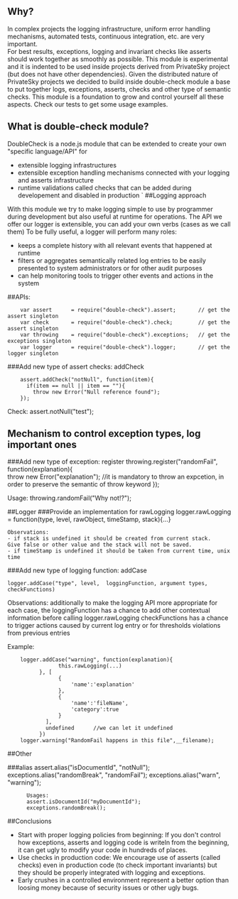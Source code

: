 ## Why?         
     
In complex projects the logging infrastructure, uniform error handling mechanisms, automated tests, continuous integration, etc. are very important.  
For best results, exceptions, logging and invariant checks like asserts should work together as smoothly as possible. 
This module is experimental and it is indented to be used inside projects derived from PrivateSky project (but does not have other dependencies). 
Given the distributed nature of PrivateSky projects we decided to build inside double-check module a base to put together logs, exceptions, asserts, checks and other type of semantic checks.
This module is a foundation to grow and control yourself all these aspects. Check our tests to get some usage examples.

## What is double-check module?
DoubleCheck is a node.js module that can be extended to create your own "specific language/API" for
* extensible logging infrastructures
* extensible exception handling mechanisms connected with your logging and asserts infrastructure
* runtime validations called checks that can be added during developement and disabled in production 
        `
##Logging approach

With this module we try to make logging simple to use by programmer during development but also useful at runtime for operations.
The API we offer our logger is extensible, you can add your own verbs (cases as we call them) 
To be fully useful, a logger will perform many roles:
 - keeps a complete history with all relevant events that happened at runtime
 - filters or aggregates semantically related log entries to be easily presented to system administrators or for other audit purposes
 - can help monitoring tools to trigger other events and actions in the system
   

##APIs:

        var assert      = require("double-check").assert;       // get the assert singleton
        var check       = require("double-check").check;        // get the assert singleton
        var throwing    = require("double-check").exceptions;   // get the exceptions singleton
        var logger      = require("double-check").logger;       // get the logger singleton
        
 


###Add new type of assert checks: addCheck 

        assert.addCheck("notNull", function(item){
          if(item == null || item == ""){
            throw new Error("Null reference found");
        });

  Check:  assert.notNull("test");


## Mechanism to control exception types, log important ones

###Add new type of exception: register 
            throwing.register("randomFail", function(explanation){      
                throw new Error("explanation"); //it is mandatory to throw an expcetion, in order to preserve the semantic of throw keyword 
            });

  Usage:  throwing.randomFail("Why not!?");
  

##Logger
###Provide an implementation for rawLogging 
    logger.rawLogging = function(type, level, rawObject, timeStamp, stack){...} 
    
    Observations: 
    - if stack is undefined it should be created from current stack. 
    Give false or other value and the stack will not be saved.
    - if timeStamp is undefined it should be taken from current time, unix time

###Add new type of logging function: addCase
    
    logger.addCase("type", level,  loggingFunction, argument types, checkFunctions) 
    
Observations:
    additionally to make the logging API more appropriate for each case, the loggingFunction has a chance to add other contextual information before calling logger.rawLogging
    checkFunctions  has a chance to trigger actions caused by current log entry or for thresholds violations from previous entries 

Example:

        logger.addCase("warning", function(explanation){
                    this.rawLogging(...)        
              }, [
                    {
                        'name':'explanation'            
                    },
                    {
                        'name':'fileName',
                        'category':true                
                    }
                ], 
                undefined      //we can let it undefined
              })          
        logger.warning("RandomFail happens in this file",__filename);



##Other

###alias
          assert.alias("isDocumentId", "notNull");
          exceptions.alias("randomBreak", "randomFail");
          exceptions.alias("warn", "warning");
            
        
          Usages:
          assert.isDocumentId("myDocumentId");
          exceptions.randomBreak();
  
  
##Conclusions  
 - Start with proper logging policies from beginning: If you don't control how exceptions, asserts and logging code is writeln from the beginning, it can get ugly to modify your code in hundreds of places.
 - Use checks in production code: We encourage use of asserts (called checks) even in production code (to check important invariants) but they should be properly integrated with logging and exceptions. 
 - Early crushes in a controlled environment represent a better option than loosing money because of security issues or other ugly bugs.
 